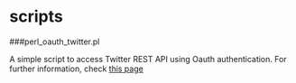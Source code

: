# scripts
###perl_oauth_twitter.pl

   A simple script to access Twitter REST API using Oauth authentication. For further information, check [this page](https://lelugom.github.io/index.html#20161107)
